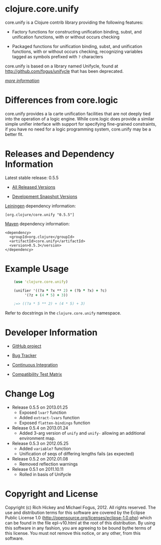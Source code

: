 clojure.core.unify
========================================

core.unify is a Clojure contrib library providing the following features:

* Factory functions for constructing unification binding, subst, and unification functions, with or without occurs checking

* Packaged functions for unification binding, subst, and unification functions, with or without occurs checking, recognizing variables tagged as symbols prefixed with `?` characters

core.unify is based on a library named Unifycle, found at http://github.com/fogus/unifycle that has been deprecated.

*[more information](http://fogus.me/fun/unifycle)*

Differences from core.logic
===========================

core.unify provides a la carte unification facilities that are not deeply tied into the operation of a logic engine. While core.logic does provide a similar simple unifier interface with support for specifying fine-grained constraints, if you have no need for a logic programming system, core.unify may be a better fit.

Releases and Dependency Information
========================================

Latest stable release: 0.5.5

* [All Released Versions](http://search.maven.org/#search%7Cgav%7C1%7Cg%3A%22org.clojure%22%20AND%20a%3A%22core.unify%22)

* [Development Snapshot Versions](https://oss.sonatype.org/index.html#nexus-search;gav~org.clojure~core.unify~~~)

[Leiningen](https://github.com/technomancy/leiningen) dependency information:

    [org.clojure/core.unify "0.5.5"]

[Maven](http://maven.apache.org/) dependency information:

    <dependency>
      <groupId>org.clojure</groupId>
      <artifactId>core.unify</artifactId>
      <version>0.5.3</version>
    </dependency>



Example Usage
========================================

```clojure
    (use 'clojure.core.unify)

    (unifier '((?a * ?x ** 2) + (?b * ?x) + ?c) 
         '(?z + (4 * 5) + 3))

    ;=> ((?a * 5 ** 2) + (4 * 5) + 3)	
```

Refer to docstrings in the `clojure.core.unify` namespace.



Developer Information
========================================

* [GitHub project](https://github.com/clojure/core.unify)

* [Bug Tracker](http://dev.clojure.org/jira/browse/UNIFY)

* [Continuous Integration](http://build.clojure.org/job/core.unify/)

* [Compatibility Test Matrix](http://build.clojure.org/job/core.unify-test-matrix/)


Change Log
====================

* Release 0.5.5 on 2013.01.25
  - Exposed `lvar?` function
  - Added `extract-lvars` function
  - Exposed `flatten-bindings` function
* Release 0.5.4 on 2013.01.24
  - Added 3-arg version of `unify` and `unify-` allowing an 
    additional environment map.
* Release 0.5.3 on 2012.05.25
  - Added `variable?` function
  - Unification of seqs of differing lengths fails (as expected)
* Release 0.5.2 on 2012.01.08
  - Removed reflection warnings
* Release 0.5.1 on 2011.10.11
  - Rolled in basis of Unifycle


Copyright and License
========================================

Copyright (c) Rich Hickey and Michael Fogus, 2012. All rights reserved.  The use and distribution terms for this software are covered by the Eclipse Public License 1.0 (http://opensource.org/licenses/eclipse-1.0.php) which can be found in the file epl-v10.html at the root of this distribution. By using this software in any fashion, you are agreeing to be bound bythe terms of this license.  You must not remove this notice, or any other, from this software.
